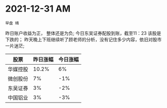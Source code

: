 
# 2021-12-31 AM

`早盘 晴`

昨日账户收益为正， 整体还是为负;
今日东吴证券配股到账，截至11：23 该股是下跌的；
昨天晚上下班继续听了顾老师的分析，没有记住多少内容，依旧对股市一片迷茫;

| 股票 | 昨日涨幅 | 今日涨幅 |
| ---- | ---- | ---- |
| 华媒控股 | 10.2% | 6% |
| 微创股份 | 7% | -1% |
| 东吴证券 | 3% | -2% |
| 中国铝业 | 3% | -3% |